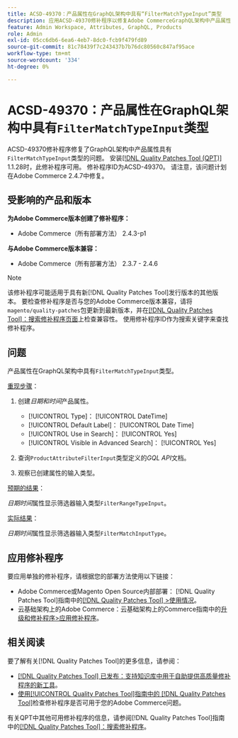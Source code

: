 ```yaml
---
title: ACSD-49370：产品属性在GraphQL架构中具有“FilterMatchTypeInput”类型
description: 应用ACSD-49370修补程序以修复Adobe CommerceGraphQL架构中产品属性具有“FilterMatchTypeInput”类型的问题。
feature: Admin Workspace, Attributes, GraphQL, Products
role: Admin
exl-id: 05cc6db6-6ea6-4eb7-8dc0-fcb9f479fd89
source-git-commit: 81c78439f7c243437b7b76dc80560c847af95ace
workflow-type: tm+mt
source-wordcount: '334'
ht-degree: 0%

---
```


# ACSD-49370：产品属性在GraphQL架构中具有`FilterMatchTypeInput`类型

ACSD-49370修补程序修复了GraphQL架构中产品属性具有`FilterMatchTypeInput`类型的问题。 安装[[!DNL Quality Patches Tool (QPT)]](https://experienceleague.adobe.com/zh-hans/docs/commerce-knowledge-base/kb/announcements/commerce-announcements/magento-quality-patches-released-new-tool-to-self-serve-quality-patches) 1.1.28时，此修补程序可用。 修补程序ID为ACSD-49370。 请注意，该问题计划在Adobe Commerce 2.4.7中修复。

## 受影响的产品和版本

**为Adobe Commerce版本创建了修补程序：**

* Adobe Commerce（所有部署方法） 2.4.3-p1

**与Adobe Commerce版本兼容：**

* Adobe Commerce（所有部署方法） 2.3.7 - 2.4.6

>[!NOTE]
>
>该修补程序可能适用于具有新[!DNL Quality Patches Tool]发行版本的其他版本。 要检查修补程序是否与您的Adobe Commerce版本兼容，请将`magento/quality-patches`包更新到最新版本，并在[[!DNL Quality Patches Tool]：搜索修补程序页面](https://experienceleague.adobe.com/tools/commerce-quality-patches/index.html?lang=zh-Hans)上检查兼容性。 使用修补程序ID作为搜索关键字来查找修补程序。

## 问题

产品属性在GraphQL架构中具有`FilterMatchTypeInput`类型。

<u>重现步骤</u>：

1. 创建&#x200B;*日期和时间*&#x200B;产品属性。

   * [!UICONTROL Type]： [!UICONTROL DateTime]
   * [!UICONTROL Default Label]： [!UICONTROL Date Time]
   * [!UICONTROL Use in Search]： [!UICONTROL Yes]
   * [!UICONTROL Visible in Advanced Search]： [!UICONTROL Yes]

1. 查询`ProductAttributeFilterInput`类型定义的&#x200B;*GQL API*&#x200B;文档。
1. 观察已创建属性的输入类型。

<u>预期的结果</u>：

*日期时间*&#x200B;属性显示筛选器输入类型`FilterRangeTypeInput`。

<u>实际结果</u>：

*日期时间*&#x200B;属性显示筛选器输入类型`FilterMatchInputType`。

## 应用修补程序

要应用单独的修补程序，请根据您的部署方法使用以下链接：

* Adobe Commerce或Magento Open Source内部部署： [!DNL Quality Patches Tool]指南中的[[!DNL Quality Patches Tool] >使用情况](/help/tools/quality-patches-tool/usage.md)。
* 云基础架构上的Adobe Commerce：云基础架构上的Commerce指南中的[升级和修补程序>应用修补程序](https://experienceleague.adobe.com/docs/commerce-cloud-service/user-guide/develop/upgrade/apply-patches.html?lang=zh-Hans)。

## 相关阅读

要了解有关[!DNL Quality Patches Tool]的更多信息，请参阅：

* [[!DNL Quality Patches Tool] 已发布：支持知识库中用于自助提供高质量修补程序的新工具](https://experienceleague.adobe.com/zh-hans/docs/commerce-knowledge-base/kb/announcements/commerce-announcements/magento-quality-patches-released-new-tool-to-self-serve-quality-patches)。
* [使用[!UICONTROL Quality Patches Tool]指南中的 [!DNL Quality Patches Tool]](/help/tools/quality-patches-tool/patches-available-in-qpt/check-patch-for-magento-issue-with-magento-quality-patches.md)检查修补程序是否可用于您的Adobe Commerce问题。


有关QPT中其他可用修补程序的信息，请参阅[!DNL Quality Patches Tool]指南中的[[!DNL Quality Patches Tool]：搜索修补程序](https://experienceleague.adobe.com/tools/commerce-quality-patches/index.html?lang=zh-Hans)。

